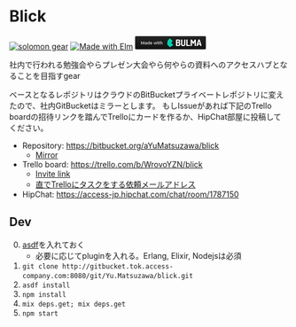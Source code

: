 Blick
=========

[![solomon gear](https://img.shields.io/badge/solomon--gear-blick-blue.svg?style=flat)](https://github.com/access-company/solomon)
[![Made with Elm](https://img.shields.io/badge/Elm-0.18-brightgreen.svg?style=flat)](http://elm-lang.org)
[![Made with Bulma](made-with-bulma-s.png)](https://bulma.io)

社内で行われる勉強会やらプレゼン大会やら何やらの資料へのアクセスハブとなることを目指すgear

ベースとなるレポジトリはクラウドのBitBucketプライベートレポジトリに変えたので、社内GitBucketはミラーとします。
もしIssueがあれば下記のTrello boardの招待リンクを踏んでTrelloにカードを作るか、HipChat部屋に投稿してください。

- Repository: https://bitbucket.org/aYuMatsuzawa/blick
    - [Mirror](http://gitbucket.tok.access-company.com:8080/Yu.Matsuzawa/blick)
- Trello board: https://trello.com/b/WrovoYZN/blick
    - [Invite link](https://trello.com/invite/b/WrovoYZN/d40543bb2fcb7279069524ba40bb8f94/blick)
    - [直でTrelloにタスクをする依頼メールアドレス](mailto:yumatsuzawa+qowrqt3mrbbw9aonnryj@boards.trello.com)
- HipChat: https://access-jp.hipchat.com/chat/room/1787150

## Dev

0. [asdf]を入れておく
    - 必要に応じてpluginを入れる。Erlang, Elixir, Nodejsは必須
1. `git clone http://gitbucket.tok.access-company.com:8080/git/Yu.Matsuzawa/blick.git`
2. `asdf install`
3. `npm install`
4. `mix deps.get; mix deps.get`
5. `npm start`

[asdf]: https://github.com/asdf-vm/asdf
